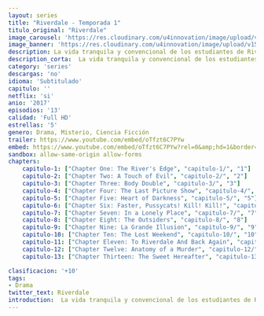 ```yaml
---
layout: series
title: "Riverdale - Temporada 1"
titulo_original: "Riverdale"
image_carousel: 'https://res.cloudinary.com/u4innovation/image/upload/v1565152605/reverdale1-poster-min_z8sbko.jpg'
image_banner: 'https://res.cloudinary.com/u4innovation/image/upload/v1565152608/maxresdefault-min_vy9nnj.jpg'
description: La vida tranquila y convencional de los estudiantes de Riverdale da un giro cuando el alumno más popular del instituto aparece asesinado. Riverdale es una serie juvenil con toques de thriller, basada en los míticos personajes de los cómics de Archie, creados en el año 1968, pero con un giro más oscuro y nada inocente. Los cómics ya tuvieron una adaptación televisiva en dibujos animados, "Archie y sus amigos". Los personajes forman parte del imaginario colectivo de una generación y dieron lugar a numerosas entregas basadas en los personajes de Archie, Betty, Reggie, Jughead y Veronica. El estreno de la serie coincide con el 75º aniversario del nacimiento de los cómics.
description_corta:  La vida tranquila y convencional de los estudiantes de Riverdale da un giro cuando el alumno más popular del instituto aparece asesinado. Riverdale es una serie juvenil con toques de thriller, basada en los míticos personajes de los cómics de Archie, creados en el año 1968, pero con...
category: 'series'
descargas: 'no'
idioma: 'Subtitulado'
capitulo: ''
netflix: 'si'
anio: '2017'
episodios: '13'
calidad: 'Full HD'
estrellas: '5'
genero: Drama, Misterio, Ciencia Ficción
trailer: https://www.youtube.com/embed/oTfzt6C7PYw
embed: https://www.youtube.com/embed/oTfzt6C7PYw?rel=0&amp;hd=1&border=0&wmode=opaque&enablejsapi=1&modestbranding=1&controls=1&showinfo=1
sandbox: allow-same-origin allow-forms 
chapters:
    capitulo-1: ["Chapter One: The River's Edge", "capitulo-1/", "1"]
    capitulo-2: ["Chapter Two: A Touch of Evil", "capitulo-2/", "2"]
    capitulo-3: ["Chapter Three: Body Double", "capitulo-3/", "3"]
    capitulo-4: ["Chapter Four: The Last Picture Show", "capitulo-4/", "4"]
    capitulo-5: ["Chapter Five: Heart of Darkness", "capitulo-5/", "5"]
    capitulo-6: ["Chapter Six: Faster, Pussycats! Kill! Kill!", "capitulo-6/", "6"]
    capitulo-7: ["Chapter Seven: In a Lonely Place", "capitulo-7/", "7"]
    capitulo-8: ["Chapter Eight: The Outsiders", "capitulo-8/", "8"]
    capitulo-9: ["Chapter Nine: La Grande Illusion", "capitulo-9/", "9"]
    capitulo-10: ["Chapter Ten: The Lost Weekend", "capitulo-10/", "10"]
    capitulo-11: ["Chapter Eleven: To Riverdale And Back Again", "capitulo-11/", "11"]
    capitulo-12: ["Chapter Twelve: Anatomy of a Murder", "capitulo-12/", "12"]
    capitulo-13: ["Chapter Thirteen: The Sweet Hereafter", "capitulo-13/", "13"]

clasificacion: '+10'
tags:
- Drama
twitter_text: Riverdale
introduction:  La vida tranquila y convencional de los estudiantes de Riverdale da un giro cuando el alumno más popular del instituto aparece asesinado. Riverdale es una serie juvenil con toques de thriller, basada en los míticos personajes de los cómics de Archie, creados en el año 1968, pero con
---
```












